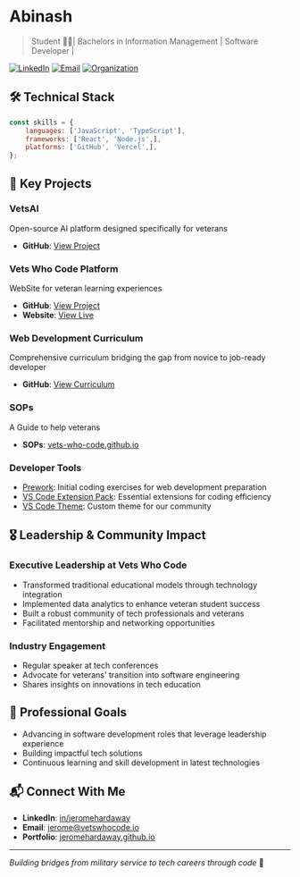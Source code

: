 # Abinash

> Student 🧑‍🎓| Bachelors in Information Management | Software Developer | 

[![LinkedIn](https://img.shields.io/badge/LinkedIn-Connect-blue)](https://linkedin.com/in/jeromehardaway)
[![Email](https://img.shields.io/badge/Email-Contact-red)](mailto:jerome@vetswhocode.io)
[![Organization](https://img.shields.io/badge/VetsWhoCode-Website-green)](https://vets-who-code.github.io/)


## 🛠️ Technical Stack
```javascript
const skills = {
    languages: ['JavaScript', 'TypeScript'],
    frameworks: ['React', 'Node.js',],
    platforms: ['GitHub', 'Vercel',],
};
```

## 🚀 Key Projects

### VetsAI
Open-source AI platform designed specifically for veterans
- **GitHub**: [View Project](https://github.com/Vets-Who-Code/VetsAI)

### Vets Who Code Platform
WebSite for veteran learning experiences
- **GitHub**: [View Project](https://github.com/Vets-Who-Code/vets-who-code-app)
- **Website**: [View Live](https://vets-who-code.github.io/)

### Web Development Curriculum
Comprehensive curriculum bridging the gap from novice to job-ready developer
- **GitHub**: [View Curriculum](https://github.com/Vets-Who-Code/web-curriculum)

### SOPs
A Guide to help veterans
- **SOPs**: [vets-who-code.github.io](https://vets-who-code.github.io/)

### Developer Tools
- [Prework](https://github.com/Vets-Who-Code/Prework): Initial coding exercises for web development preparation
- [VS Code Extension Pack](https://github.com/Vets-Who-Code/vetswhocode-extension-pack): Essential extensions for coding efficiency
- [VS Code Theme](https://github.com/Vets-Who-Code/vetswhocode-vs-code-theme): Custom theme for our community

## 🎖️ Leadership & Community Impact

### Executive Leadership at Vets Who Code
- Transformed traditional educational models through technology integration
- Implemented data analytics to enhance veteran student success
- Built a robust community of tech professionals and veterans
- Facilitated mentorship and networking opportunities

### Industry Engagement
- Regular speaker at tech conferences
- Advocate for veterans' transition into software engineering
- Shares insights on innovations in tech education

## 🎯 Professional Goals
- Advancing in software development roles that leverage leadership experience
- Building impactful tech solutions
- Continuous learning and skill development in latest technologies

## 📬 Connect With Me
- **LinkedIn**: [in/jeromehardaway](https://linkedin.com/in/jeromehardaway)
- **Email**: jerome@vetswhocode.io
- **Portfolio**: [jeromehardaway.github.io](https://jeromehardaway.github.io)

---
*Building bridges from military service to tech careers through code* 🚀
